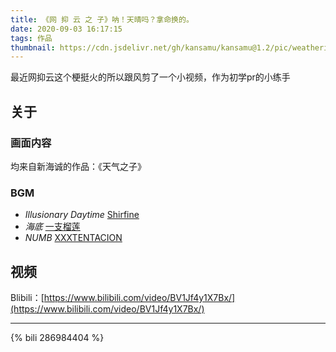 ```yaml
---
title: 《网 抑 云 之 子》呐！天晴吗？拿命换的。
date: 2020-09-03 16:17:15
tags: 作品
thumbnail: https://cdn.jsdelivr.net/gh/kansamu/kansamu@1.2/pic/weatheringwithyou/dom03.jpg
---
```


 最近网抑云这个梗挺火的所以跟风剪了一个小视频，作为初学pr的小练手<!-- more -->

## 关于

### 画面内容

均来自新海诚的作品：《天气之子》

### BGM

- *Illusionary Daytime*  <u>Shirfine</u>
- *海底*  <u>一支榴莲</u> 
- *NUMB*  <u>XXXTENTACION</u>

## 视频

Blibili：[https://www.bilibili.com/video/BV1Jf4y1X7Bx/](https://www.bilibili.com/video/BV1Jf4y1X7Bx/)

------

{% bili 286984404 %}